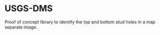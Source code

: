 # USGS-DMS
Proof of concept library to identify the top and bottom stud holes in a map separate image.
